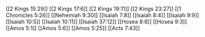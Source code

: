 [[2 Kings 15:29]]
[[2 Kings 17:6]]
[[2 Kings 19:11]]
[[2 Kings 23:27]]
[[1 Chronicles 5:26]]
[[Nehemiah 9:30]]
[[Isaiah 7:8]]
[[Isaiah 8:4]]
[[Isaiah 9:9]]
[[Isaiah 10:5]]
[[Isaiah 10:11]]
[[Isaiah 37:12]]
[[Hosea 8:8]]
[[Hosea 9:3]]
[[Amos 5:1]]
[[Amos 5:6]]
[[Amos 5:25]]
[[Acts 7:43]]
